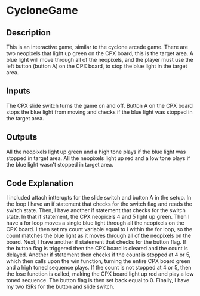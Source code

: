# CycloneGame
## Description
This is an interactive game, similar to the cyclone arcade game. There are two neopixels that light up green on the CPX board, this is the target area. A blue light will move through all of the neopixels, and the player must use the left button (button A) on the CPX board, to stop the blue light in the target area. 

## Inputs
The CPX slide switch turns the game on and off. Button A on the CPX board stops the blue light from moving and checks if the blue light was stopped in the target area.

## Outputs
All the neopixels light up green and a high tone plays if the blue light was stopped in target area. All the neopixels light up red and a low tone plays if the blue light wasn't stopped in target area.

## Code Explanation
I included attach intterupts for the slide switch and button A in the setup. In the loop I have an if statement that checks for the switch flag and reads the switch state. Then, I have another if statement that checks for the switch state. In that if statement, the CPX neopixels 4 and 5 light up green. Then I have a for loop moves a single blue light through all the neopixels on the CPX board. I then set my count variable equal to i within the for loop, so the count matches the blue light as it moves through all of the neopixels on the board. Next, I have another if statement that checks for the button flag. If the button flag is triggered then the CPX board is cleared and the count is delayed. Another if statement then checks if the count is stopped at 4 or 5, which then calls upon the win function, turning the entire CPX board green and a high toned sequence plays. If the count is not stopped at 4 or 5, then the lose function is called, making the CPX board light up red and play a low toned sequence. The button flag is then set back equal to 0. Finally, I have my two ISRs for the button and slide switch. 
